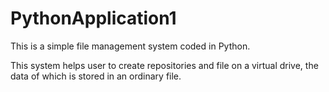 # PythonApplication1

This is a simple file management system coded in Python. 

This system helps user to create repositories and file on a virtual drive, the data of which is stored in an ordinary file.
